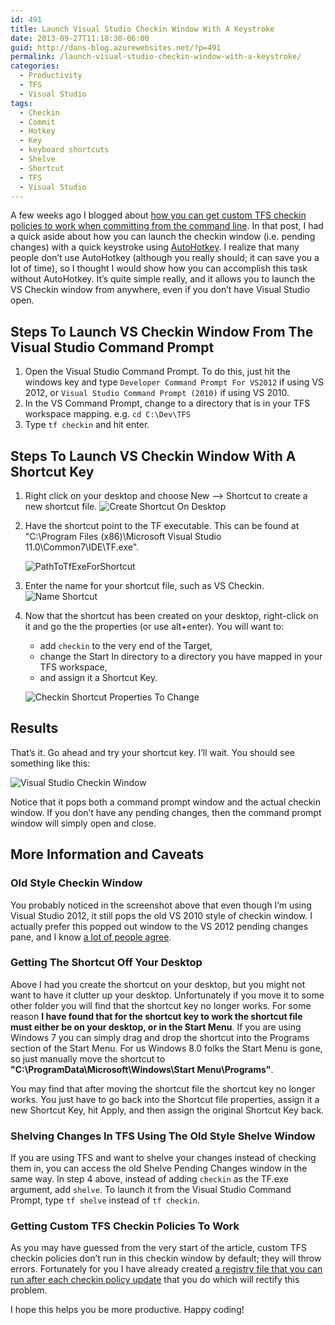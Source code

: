 ```yaml
---
id: 491
title: Launch Visual Studio Checkin Window With A Keystroke
date: 2013-09-27T11:18:30-06:00
guid: http://dans-blog.azurewebsites.net/?p=491
permalink: /launch-visual-studio-checkin-window-with-a-keystroke/
categories:
  - Productivity
  - TFS
  - Visual Studio
tags:
  - Checkin
  - Commit
  - Hotkey
  - Key
  - keyboard shortcuts
  - Shelve
  - Shortcut
  - TFS
  - Visual Studio
---
```


A few weeks ago I blogged about [how you can get custom TFS checkin policies to work when committing from the command line](http://dans-blog.azurewebsites.net/getting-custom-tfs-checkin-policies-to-work-when-committing-from-the-command-line-i-e-tf-checkin/). In that post, I had a quick aside about how you can launch the checkin window (i.e. pending changes) with a quick keystroke using [AutoHotkey](http://www.autohotkey.com/). I realize that many people don’t use AutoHotkey (although you really should; it can save you a lot of time), so I thought I would show how you can accomplish this task without AutoHotkey. It’s quite simple really, and it allows you to launch the VS Checkin window from anywhere, even if you don’t have Visual Studio open.

## Steps To Launch VS Checkin Window From The Visual Studio Command Prompt

1. Open the Visual Studio Command Prompt. To do this, just hit the windows key and type `Developer Command Prompt For VS2012` if using VS 2012, or `Visual Studio Command Prompt (2010)` if using VS 2010.
1. In the VS Command Prompt, change to a directory that is in your TFS workspace mapping. e.g. `cd C:\Dev\TFS`
1. Type `tf checkin` and hit enter.

## Steps To Launch VS Checkin Window With A Shortcut Key

1. Right click on your desktop and choose New –> Shortcut to create a new shortcut file.
   ![Create Shortcut On Desktop](/assets/Posts/2013/09/CreateShortcutOnDesktop1.png)
1. Have the shortcut point to the TF executable. This can be found at "C:\Program Files (x86)\Microsoft Visual Studio 11.0\Common7\IDE\TF.exe".

    ![PathToTfExeForShortcut](/assets/Posts/2013/09/PathToTfExeForShortcut.png)
1. Enter the name for your shortcut file, such as VS Checkin.
    ![Name Shortcut](/assets/Posts/2013/09/NameShortcut.png)
1. Now that the shortcut has been created on your desktop, right-click on it and go the the properties (or use alt+enter). You will want to:
   - add `checkin` to the very end of the Target,
   - change the Start In directory to a directory you have mapped in your TFS workspace,
   - and assign it a Shortcut Key.

    ![Checkin Shortcut Properties To Change](/assets/Posts/2013/10/CheckinShortcutPropertiesToChange.png)

## Results

That’s it. Go ahead and try your shortcut key. I’ll wait. You should see something like this:

![Visual Studio Checkin Window](/assets/Posts/2013/09/VsCheckinWindow.png)

Notice that it pops both a command prompt window and the actual checkin window. If you don’t have any pending changes, then the command prompt window will simply open and close.

## More Information and Caveats

### Old Style Checkin Window

You probably noticed in the screenshot above that even though I’m using Visual Studio 2012, it still pops the old VS 2010 style of checkin window. I actually prefer this popped out window to the VS 2012 pending changes pane, and I know [a lot of people agree](http://visualstudio.uservoice.com/forums/121579-visual-studio/suggestions/2654486-vs11-bring-back-the-old-pending-changes-window).

### Getting The Shortcut Off Your Desktop

Above I had you create the shortcut on your desktop, but you might not want to have it clutter up your desktop. Unfortunately if you move it to some other folder you will find that the shortcut key no longer works. For some reason __I have found that for the shortcut key to work the shortcut file must either be on your desktop, or in the Start Menu__. If you are using Windows 7 you can simply drag and drop the shortcut into the Programs section of the Start Menu. For us Windows 8.0 folks the Start Menu is gone, so just manually move the shortcut to __"C:\ProgramData\Microsoft\Windows\Start Menu\Programs"__.

You may find that after moving the shortcut file the shortcut key no longer works. You just have to go back into the Shortcut file properties, assign it a new Shortcut Key, hit Apply, and then assign the original Shortcut Key back.

### Shelving Changes In TFS Using The Old Style Shelve Window

If you are using TFS and want to shelve your changes instead of checking them in, you can access the old Shelve Pending Changes window in the same way. In step 4 above, instead of adding `checkin` as the TF.exe argument, add `shelve`. To launch it from the Visual Studio Command Prompt, type `tf shelve` instead of `tf checkin`.

### Getting Custom TFS Checkin Policies To Work

As you may have guessed from the very start of the article, custom TFS checkin policies don’t run in this checkin window by default; they will throw errors. Fortunately for you I have already created [a registry file that you can run after each checkin policy update](http://dans-blog.azurewebsites.net/getting-custom-tfs-checkin-policies-to-work-when-committing-from-the-command-line-i-e-tf-checkin/) that you do which will rectify this problem.

I hope this helps you be more productive. Happy coding!
